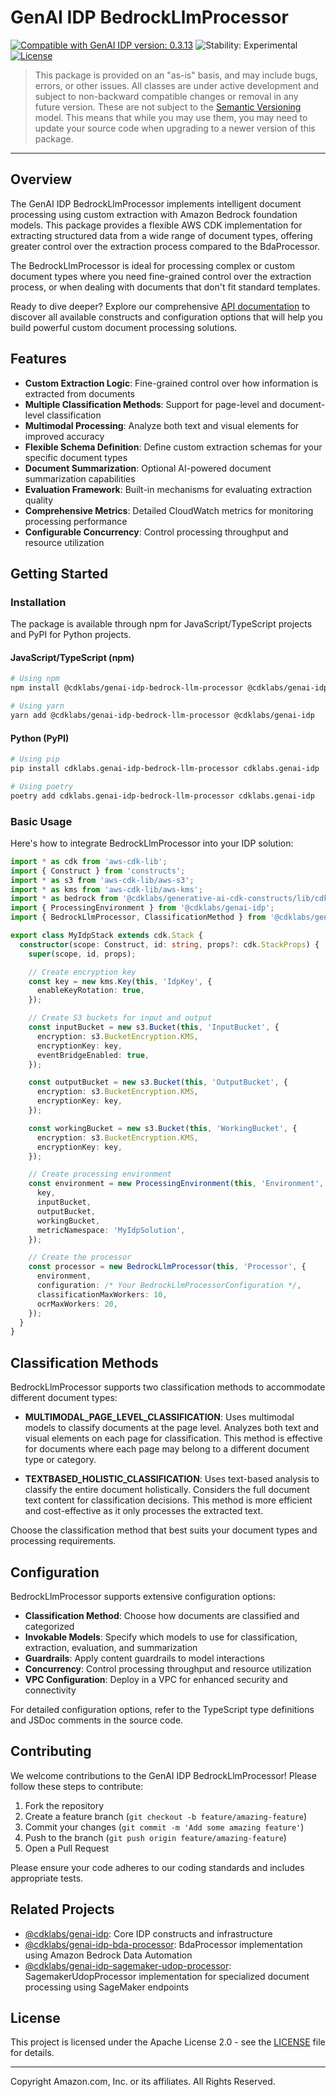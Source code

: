 # GenAI IDP BedrockLlmProcessor

[![Compatible with GenAI IDP version: 0.3.13](https://img.shields.io/badge/Compatible%20with%20GenAI%20IDP-0.3.13-brightgreen)](https://github.com/aws-solutions-library-samples/accelerated-intelligent-document-processing-on-aws/releases/tag/v0.3.13)
![Stability: Experimental](https://img.shields.io/badge/Stability-Experimental-important.svg)
[![License](https://img.shields.io/badge/License-Apache%202.0-blue.svg)](https://opensource.org/licenses/Apache-2.0)

> This package is provided on an "as-is" basis, and may include bugs, errors, or other issues.
> All classes are under active development and subject to non-backward compatible changes or removal in any
> future version. These are not subject to the [Semantic Versioning](https://semver.org/) model.
> This means that while you may use them, you may need to update your source code when upgrading to a newer version of this package.

---

## Overview

The GenAI IDP BedrockLlmProcessor implements intelligent document processing using custom extraction with Amazon Bedrock foundation models. This package provides a flexible AWS CDK implementation for extracting structured data from a wide range of document types, offering greater control over the extraction process compared to the BdaProcessor.

The BedrockLlmProcessor is ideal for processing complex or custom document types where you need fine-grained control over the extraction process, or when dealing with documents that don't fit standard templates.

Ready to dive deeper? Explore our comprehensive [API documentation](./API.md) to discover all available constructs and configuration options that will help you build powerful custom document processing solutions.

## Features

- **Custom Extraction Logic**: Fine-grained control over how information is extracted from documents
- **Multiple Classification Methods**: Support for page-level and document-level classification
- **Multimodal Processing**: Analyze both text and visual elements for improved accuracy
- **Flexible Schema Definition**: Define custom extraction schemas for your specific document types
- **Document Summarization**: Optional AI-powered document summarization capabilities
- **Evaluation Framework**: Built-in mechanisms for evaluating extraction quality
- **Comprehensive Metrics**: Detailed CloudWatch metrics for monitoring processing performance
- **Configurable Concurrency**: Control processing throughput and resource utilization

## Getting Started

### Installation

The package is available through npm for JavaScript/TypeScript projects and PyPI for Python projects.

#### JavaScript/TypeScript (npm)

```bash
# Using npm
npm install @cdklabs/genai-idp-bedrock-llm-processor @cdklabs/genai-idp

# Using yarn
yarn add @cdklabs/genai-idp-bedrock-llm-processor @cdklabs/genai-idp
```

#### Python (PyPI)

```bash
# Using pip
pip install cdklabs.genai-idp-bedrock-llm-processor cdklabs.genai-idp

# Using poetry
poetry add cdklabs.genai-idp-bedrock-llm-processor cdklabs.genai-idp
```

### Basic Usage

Here's how to integrate BedrockLlmProcessor into your IDP solution:

```typescript
import * as cdk from 'aws-cdk-lib';
import { Construct } from 'constructs';
import * as s3 from 'aws-cdk-lib/aws-s3';
import * as kms from 'aws-cdk-lib/aws-kms';
import * as bedrock from '@cdklabs/generative-ai-cdk-constructs/lib/cdk-lib/bedrock';
import { ProcessingEnvironment } from '@cdklabs/genai-idp';
import { BedrockLlmProcessor, ClassificationMethod } from '@cdklabs/genai-idp-bedrock-llm-processor';

export class MyIdpStack extends cdk.Stack {
  constructor(scope: Construct, id: string, props?: cdk.StackProps) {
    super(scope, id, props);

    // Create encryption key
    const key = new kms.Key(this, 'IdpKey', {
      enableKeyRotation: true,
    });

    // Create S3 buckets for input and output
    const inputBucket = new s3.Bucket(this, 'InputBucket', {
      encryption: s3.BucketEncryption.KMS,
      encryptionKey: key,
      eventBridgeEnabled: true,
    });

    const outputBucket = new s3.Bucket(this, 'OutputBucket', {
      encryption: s3.BucketEncryption.KMS,
      encryptionKey: key,
    });

    const workingBucket = new s3.Bucket(this, 'WorkingBucket', {
      encryption: s3.BucketEncryption.KMS,
      encryptionKey: key,
    });

    // Create processing environment
    const environment = new ProcessingEnvironment(this, 'Environment', {
      key,
      inputBucket,
      outputBucket,
      workingBucket,
      metricNamespace: 'MyIdpSolution',
    });

    // Create the processor
    const processor = new BedrockLlmProcessor(this, 'Processor', {
      environment,
      configuration: /* Your BedrockLlmProcessorConfiguration */,
      classificationMaxWorkers: 10,
      ocrMaxWorkers: 20,
    });
  }
}
```

## Classification Methods

BedrockLlmProcessor supports two classification methods to accommodate different document types:

- **MULTIMODAL_PAGE_LEVEL_CLASSIFICATION**: Uses multimodal models to classify documents at the page level. Analyzes both text and visual elements on each page for classification. This method is effective for documents where each page may belong to a different document type or category.

- **TEXTBASED_HOLISTIC_CLASSIFICATION**: Uses text-based analysis to classify the entire document holistically. Considers the full document text content for classification decisions. This method is more efficient and cost-effective as it only processes the extracted text.

Choose the classification method that best suits your document types and processing requirements.

## Configuration

BedrockLlmProcessor supports extensive configuration options:

- **Classification Method**: Choose how documents are classified and categorized
- **Invokable Models**: Specify which models to use for classification, extraction, evaluation, and summarization
- **Guardrails**: Apply content guardrails to model interactions
- **Concurrency**: Control processing throughput and resource utilization
- **VPC Configuration**: Deploy in a VPC for enhanced security and connectivity

For detailed configuration options, refer to the TypeScript type definitions and JSDoc comments in the source code.

## Contributing

We welcome contributions to the GenAI IDP BedrockLlmProcessor! Please follow these steps to contribute:

1. Fork the repository
2. Create a feature branch (`git checkout -b feature/amazing-feature`)
3. Commit your changes (`git commit -m 'Add some amazing feature'`)
4. Push to the branch (`git push origin feature/amazing-feature`)
5. Open a Pull Request

Please ensure your code adheres to our coding standards and includes appropriate tests.

## Related Projects

- [@cdklabs/genai-idp](../idp): Core IDP constructs and infrastructure
- [@cdklabs/genai-idp-bda-processor](../idp-bda-processor): BdaProcessor implementation using Amazon Bedrock Data Automation
- [@cdklabs/genai-idp-sagemaker-udop-processor](../idp-sagemaker-udop-processor): SagemakerUdopProcessor implementation for specialized document processing using SageMaker endpoints

## License

This project is licensed under the Apache License 2.0 - see the [LICENSE](LICENSE) file for details.

---

Copyright Amazon.com, Inc. or its affiliates. All Rights Reserved.
